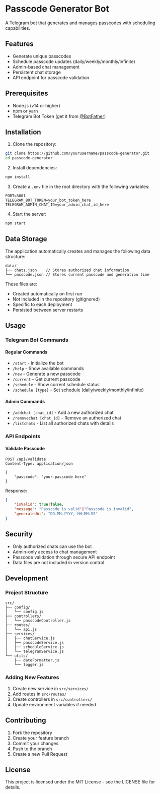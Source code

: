 # Passcode Generator Bot

A Telegram bot that generates and manages passcodes with scheduling capabilities.

## Features

- Generate unique passcodes
- Schedule passcode updates (daily/weekly/monthly/infinite)
- Admin-based chat management
- Persistent chat storage
- API endpoint for passcode validation

## Prerequisites

- Node.js (v14 or higher)
- npm or yarn
- Telegram Bot Token (get it from [@BotFather](https://t.me/botfather))

## Installation

1. Clone the repository:
```bash
git clone https://github.com/yourusername/passcode-generator.git
cd passcode-generator
```

2. Install dependencies:
```bash
npm install
```

3. Create a `.env` file in the root directory with the following variables:
```env
PORT=3001
TELEGRAM_BOT_TOKEN=your_bot_token_here
TELEGRAM_ADMIN_CHAT_ID=your_admin_chat_id_here
```

4. Start the server:
```bash
npm start
```

## Data Storage

The application automatically creates and manages the following data structure:

```
data/
├── chats.json    // Stores authorized chat information
└── passcode.json // Stores current passcode and generation time
```

These files are:
- Created automatically on first run
- Not included in the repository (gitignored)
- Specific to each deployment
- Persisted between server restarts

## Usage

### Telegram Bot Commands

#### Regular Commands
- `/start` - Initialize the bot
- `/help` - Show available commands
- `/new` - Generate a new passcode
- `/current` - Get current passcode
- `/schedule` - Show current schedule status
- `/schedule [type]` - Set schedule (daily/weekly/monthly/infinite)

#### Admin Commands
- `/addchat [chat_id]` - Add a new authorized chat
- `/removechat [chat_id]` - Remove an authorized chat
- `/listchats` - List all authorized chats with details

### API Endpoints

#### Validate Passcode
```http
POST /api/validate
Content-Type: application/json

{
    "passcode": "your-passcode-here"
}
```

Response:
```json
{
    "isValid": true|false,
    "message": "Passcode is valid"|"Passcode is invalid",
    "generatedAt": "DD.MM.YYYY, HH:MM:SS"
}
```

## Security

- Only authorized chats can use the bot
- Admin-only access to chat management
- Passcode validation through secure API endpoint
- Data files are not included in version control

## Development

### Project Structure
```
src/
├── config/
│   └── config.js
├── controllers/
│   └── passcodeController.js
├── routes/
│   └── api.js
├── services/
│   ├── chatService.js
│   ├── passcodeService.js
│   ├── scheduleService.js
│   └── telegramService.js
└── utils/
    ├── dateFormatter.js
    └── logger.js
```

### Adding New Features

1. Create new service in `src/services/`
2. Add routes in `src/routes/`
3. Create controllers in `src/controllers/`
4. Update environment variables if needed

## Contributing

1. Fork the repository
2. Create your feature branch
3. Commit your changes
4. Push to the branch
5. Create a new Pull Request

## License

This project is licensed under the MIT License - see the LICENSE file for details. 
